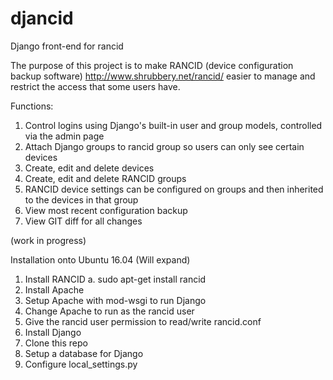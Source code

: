 # djancid
Django front-end for rancid

The purpose of this project is to make RANCID (device configuration backup software) http://www.shrubbery.net/rancid/ easier to manage and restrict the access that some users have.

Functions:
1. Control logins using Django's built-in user and group models, controlled via the admin page
2. Attach Django groups to rancid group so users can only see certain devices
3. Create, edit and delete devices
4. Create, edit and delete RANCID groups
5. RANCID device settings can be configured on groups and then inherited to the devices in that group
6. View most recent configuration backup
7. View GIT diff for all changes

(work in progress)

Installation onto Ubuntu 16.04 (Will expand)
1. Install RANCID
  a. sudo apt-get install rancid
2. Install Apache
3. Setup Apache with mod-wsgi to run Django
4. Change Apache to run as the rancid user
5. Give the rancid user permission to read/write rancid.conf
6. Install Django
7. Clone this repo
8. Setup a database for Django
9. Configure local_settings.py
